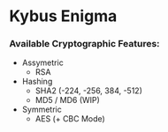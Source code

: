 # Kybus Enigma

### Available Cryptographic Features:
- Assymetric
  - RSA
- Hashing
  - SHA2 (-224, -256, 384, -512)
  - MD5 / MD6 (WIP)
- Symmetric
  - AES (+ CBC Mode)